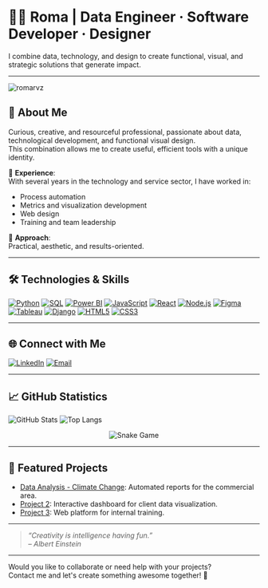 <!-- Hi! 👋 I'm Roma -->

# 👩‍💻 Roma | Data Engineer · Software Developer · Designer

I combine data, technology, and design to create functional, visual, and strategic solutions that generate impact.

---

<p align="left"> 
  <img src="https://komarev.com/ghpvc/?username=romarvz&label=Profile%20views&color=ffc0cb&style=flat" alt="romarvz" /> 
</p>


## 🚀 About Me

Curious, creative, and resourceful professional, passionate about data, technological development, and functional visual design.  
This combination allows me to create useful, efficient tools with a unique identity.

🔹 **Experience**:  
With several years in the technology and service sector, I have worked in:
- Process automation
- Metrics and visualization development
- Web design
- Training and team leadership

🔹 **Approach**:  
Practical, aesthetic, and results-oriented.

---

## 🛠️ Technologies & Skills

[![Python](https://img.shields.io/badge/-Python-3776AB?style=for-the-badge&logo=python&logoColor=white)](#)
[![SQL](https://img.shields.io/badge/-SQL-4479A1?style=for-the-badge&logo=mysql&logoColor=white)](#)
[![Power BI](https://img.shields.io/badge/-Power%20BI-F2C811?style=for-the-badge&logo=powerbi&logoColor=black)](#)
[![JavaScript](https://img.shields.io/badge/-JavaScript-F7DF1E?style=for-the-badge&logo=javascript&logoColor=black)](#)
[![React](https://img.shields.io/badge/-React-61DAFB?style=for-the-badge&logo=react&logoColor=black)](#)
[![Node.js](https://img.shields.io/badge/-Node.js-339933?style=for-the-badge&logo=node.js&logoColor=white)](#)
[![Figma](https://img.shields.io/badge/-Figma-F24E1E?style=for-the-badge&logo=figma&logoColor=white)](#)
[![Tableau](https://img.shields.io/badge/-Tableau-E97627?style=for-the-badge&logo=tableau&logoColor=white)](#)
[![Django](https://img.shields.io/badge/-Django-092E20?style=for-the-badge&logo=django&logoColor=white)](#)
[![HTML5](https://img.shields.io/badge/-HTML5-E34F26?style=for-the-badge&logo=html5&logoColor=white)](#)
[![CSS3](https://img.shields.io/badge/-CSS3-1572B6?style=for-the-badge&logo=css3&logoColor=white)](#)

---

## 🌐 Connect with Me

[![LinkedIn](https://img.shields.io/badge/-LinkedIn-0A66C2?style=for-the-badge&logo=linkedin&logoColor=white)](https://www.linkedin.com/in/rominazagordo/)
[![Email](https://img.shields.io/badge/-Email-D14836?style=for-the-badge&logo=gmail&logoColor=white)](mailto:romizagordo@gmail.com)

---

## 📈 GitHub Statistics

![GitHub Stats](https://github-readme-stats.vercel.app/api?username=romarvz&show_icons=true&theme=radical)
![Top Langs](https://github-readme-stats.vercel.app/api/top-langs/?username=romarvz&layout=compact&theme=radical)

<p align = "center">
	<img src = "https://github.com/romarvz/romarvz/blob/output/github-contribution-grid-snake.svg" alt = "Snake Game"/>
</p>


---

## 🚩 Featured Projects

- [Data Analysis - Climate Change](https://github.com/romarvz/Stanford-Python-Project): Automated reports for the commercial area.
- [Project 2](https://github.com/romarvz/proyecto2): Interactive dashboard for client data visualization.
- [Project 3](https://github.com/romarvz/proyecto3): Web platform for internal training.

---

> _“Creativity is intelligence having fun.”_  
> _– Albert Einstein_

---

Would you like to collaborate or need help with your projects?  
Contact me and let's create something awesome together! 🚀
